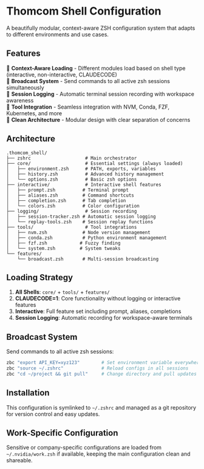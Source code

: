 # Thomcom Shell Configuration

A beautifully modular, context-aware ZSH configuration system that adapts to different environments and use cases.

## Features

🚀 **Context-Aware Loading** - Different modules load based on shell type (interactive, non-interactive, CLAUDECODE)  
📡 **Broadcast System** - Send commands to all active zsh sessions simultaneously  
📝 **Session Logging** - Automatic terminal session recording with workspace awareness  
🔧 **Tool Integration** - Seamless integration with NVM, Conda, FZF, Kubernetes, and more  
🎨 **Clean Architecture** - Modular design with clear separation of concerns  

## Architecture

```
.thomcom_shell/
├── zshrc                    # Main orchestrator
├── core/                    # Essential settings (always loaded)
│   ├── environment.zsh      # PATH, exports, variables
│   ├── history.zsh          # Advanced history management
│   └── options.zsh          # Basic zsh options
├── interactive/             # Interactive shell features
│   ├── prompt.zsh          # Terminal prompt
│   ├── aliases.zsh         # Command shortcuts
│   ├── completion.zsh      # Tab completion
│   └── colors.zsh          # Color configuration
├── logging/                 # Session recording
│   ├── session-tracker.zsh # Automatic session logging
│   └── replay-tools.zsh    # Session replay functions
├── tools/                   # Tool integrations
│   ├── nvm.zsh             # Node version management
│   ├── conda.zsh           # Python environment management
│   ├── fzf.zsh            # Fuzzy finding
│   └── system.zsh         # System tweaks
└── features/
    └── broadcast.zsh       # Multi-session broadcasting
```

## Loading Strategy

1. **All Shells**: `core/` + `tools/` + `features/`
2. **CLAUDECODE=1**: Core functionality without logging or interactive features
3. **Interactive**: Full feature set including prompt, aliases, completions
4. **Session Logging**: Automatic recording for workspace-aware terminals

## Broadcast System

Send commands to all active zsh sessions:

```bash
zbc "export API_KEY=xyz123"        # Set environment variable everywhere
zbc "source ~/.zshrc"              # Reload configs in all sessions
zbc "cd ~/project && git pull"     # Change directory and pull updates
```

## Installation

This configuration is symlinked to `~/.zshrc` and managed as a git repository for version control and easy updates.

## Work-Specific Configuration

Sensitive or company-specific configurations are loaded from `~/.nvidia/work.zsh` if available, keeping the main configuration clean and shareable.